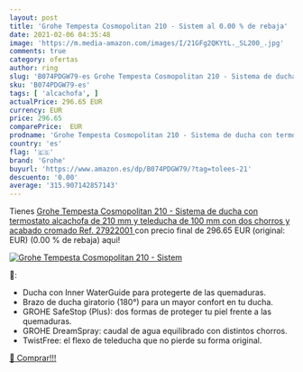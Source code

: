 ```yaml
---
layout: post
title: 'Grohe Tempesta Cosmopolitan 210 - Sistem al 0.00 % de rebaja'
date: 2021-02-06 04:35:48
image: 'https://m.media-amazon.com/images/I/21GFg2QKYtL._SL200_.jpg'
comments: true
category: ofertas
author: ring
slug: 'B074PDGW79-es Grohe Tempesta Cosmopolitan 210 - Sistema de ducha con...'
sku: 'B074PDGW79-es'
tags: [ 'alcachofa', ]
actualPrice: 296.65 EUR
currency: EUR
price: 296.65
comparePrice:  EUR
prodname: 'Grohe Tempesta Cosmopolitan 210 - Sistema de ducha con termostato  alcachofa de 210 mm y teleducha de 100 mm con dos chorros y acabado cromado  Ref. 27922001 '
country: 'es'
flag: '🇪🇸'
brand: 'Grohe'
buyurl: 'https://www.amazon.es/dp/B074PDGW79/?tag=tolees-21'
descuento: '0.00'
average: '315.907142857143'
---
```


Tienes [Grohe Tempesta Cosmopolitan 210 - Sistema de ducha con termostato  alcachofa de 210 mm y teleducha de 100 mm con dos chorros y acabado cromado  Ref. 27922001 ](https://www.amazon.es/dp/B074PDGW79/?tag=tolees-21) con precio final de  296.65 EUR (original:  EUR) (0.00 %  de rebaja) aqui!

[![Grohe Tempesta Cosmopolitan 210 - Sistem](https://m.media-amazon.com/images/I/21GFg2QKYtL._SL200_.jpg)](https://www.amazon.es/dp/B074PDGW79/?tag=tolees-21)

🔎:

- Ducha con Inner WaterGuide para protegerte de las quemaduras.
- Brazo de ducha giratorio (180°) para un mayor confort en tu ducha.
- GROHE SafeStop (Plus): dos formas de proteger tu piel frente a las quemaduras.
- GROHE DreamSpray: caudal de agua equilibrado con distintos chorros.
- TwistFree: el flexo de teleducha que no pierde su forma original.

[🛒 Comprar!!!](https://www.amazon.es/dp/B074PDGW79/?tag=tolees-21)
